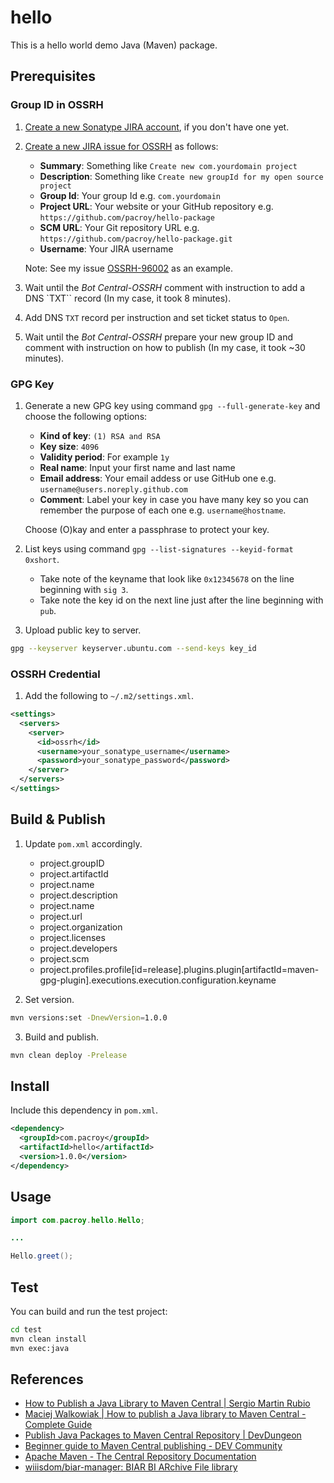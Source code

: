 # hello

This is a hello world demo Java (Maven) package.

## Prerequisites

### Group ID in OSSRH

1. [Create a new Sonatype JIRA account](https://issues.sonatype.org/secure/Signup!default.jspa), if you don't have one yet.
2. [Create a new JIRA issue for OSSRH](https://issues.sonatype.org/secure/CreateIssue.jspa?issuetype=21&pid=10134) as follows:

   - **Summary**: Something like `Create new com.yourdomain project`
   - **Description**: Something like `Create new groupId for my open source project`
   - **Group Id**: Your group Id e.g. `com.yourdomain`
   - **Project URL**: Your website or your GitHub repository e.g. `https://github.com/pacroy/hello-package`
   - **SCM URL**: Your Git repository URL e.g. `https://github.com/pacroy/hello-package.git`
   - **Username**: Your JIRA username

    Note: See my issue [OSSRH-96002](https://issues.sonatype.org/projects/OSSRH/issues/OSSRH-96002) as an example.

3. Wait until the *Bot Central-OSSRH* comment with instruction to add a DNS `TXT`` record (In my case, it took 8 minutes).
4. Add DNS `TXT` record per instruction and set ticket status to `Open`.
5. Wait until the *Bot Central-OSSRH* prepare your new group ID and comment with instruction on how to publish (In my case, it took ~30 minutes).

### GPG Key

1. Generate a new GPG key using command `gpg --full-generate-key` and choose the following options:

   - **Kind of key**: `(1) RSA and RSA`
   - **Key size**: `4096`
   - **Validity period**: For example `1y`
   - **Real name**: Input your first name and last name
   - **Email address**: Your email addess or use GitHub one e.g. `username@users.noreply.github.com`
   - **Comment**: Label your key in case you have many key so you can remember the purpose of each one e.g. `username@hostname`.

    Choose (O)kay and enter a passphrase to protect your key.

2. List keys using command `gpg --list-signatures --keyid-format 0xshort`. 
   - Take note of the keyname that look like `0x12345678` on the line beginning with `sig 3`.
   - Take note the key id on the next line just after the line beginning with `pub`.

3. Upload public key to server.

```sh
gpg --keyserver keyserver.ubuntu.com --send-keys key_id
```

### OSSRH Credential

1. Add the following to `~/.m2/settings.xml`.

```xml
<settings>
  <servers>
    <server>
      <id>ossrh</id> 
      <username>your_sonatype_username</username>
      <password>your_sonatype_password</password>
    </server>
  </servers>
</settings>
```

## Build & Publish

1. Update `pom.xml` accordingly.

   - project.groupID
   - project.artifactId
   - project.name
   - project.description
   - project.name
   - project.url
   - project.organization
   - project.licenses
   - project.developers
   - project.scm
   - project.profiles.profile[id=release].plugins.plugin[artifactId=maven-gpg-plugin].executions.execution.configuration.keyname

2. Set version.

```sh
mvn versions:set -DnewVersion=1.0.0
```

3. Build and publish.

```sh
mvn clean deploy -Prelease
```

## Install

Include this dependency in `pom.xml`.

```xml
<dependency>
  <groupId>com.pacroy</groupId>
  <artifactId>hello</artifactId>
  <version>1.0.0</version>
</dependency>
```

## Usage

```java
import com.pacroy.hello.Hello;

...

Hello.greet();
```

## Test

You can build and run the test project:

```sh
cd test
mvn clean install
mvn exec:java
```

## References

- [How to Publish a Java Library to Maven Central | Sergio Martin Rubio](https://sergiomartinrubio.com/articles/how-to-publish-a-java-library-to-maven-central/)
- [Maciej Walkowiak | How to publish a Java library to Maven Central - Complete Guide](https://maciejwalkowiak.com/blog/publish-java-library-maven-central/)
- [Publish Java Packages to Maven Central Repository | DevDungeon](https://www.devdungeon.com/content/publish-java-packages-maven-central-repository)
- [Beginner guide to Maven Central publishing - DEV Community](https://dev.to/julbrs/beginner-guide-to-maven-central-publishing-3jio)
- [Apache Maven - The Central Repository Documentation](https://central.sonatype.org/publish/publish-maven/#deployment)
- [wiiisdom/biar-manager: BIAR BI ARchive File library](https://github.com/wiiisdom/biar-manager)